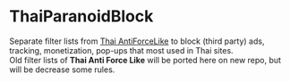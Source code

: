 # ThaiParanoidBlock
Separate filter lists from [Thai AntiForceLike](http://pastebin.com/VU7275gQ) to block (third party) ads, tracking, monetization, pop-ups that most used in Thai sites.<br/>
Old filter lists of **Thai Anti Force Like** will be ported here on new repo, but will be decrease some rules.<br/>

